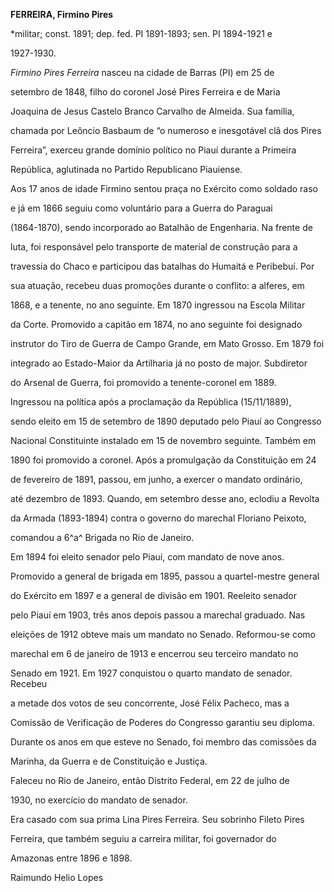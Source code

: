 **FERREIRA, Firmino Pires**



\*militar; const. 1891; dep. fed. PI 1891-1893; sen. PI 1894-1921 e

1927-1930.



*Firmino Pires Ferreira* nasceu na cidade de Barras (PI) em 25 de

setembro de 1848, filho do coronel José Pires Ferreira e de Maria

Joaquina de Jesus Castelo Branco Carvalho de Almeida. Sua família,

chamada por Leôncio Basbaum de “o numeroso e inesgotável clã dos Pires

Ferreira”, exerceu grande domínio político no Piauí durante a Primeira

República, aglutinada no Partido Republicano Piauiense.



Aos 17 anos de idade Firmino sentou praça no Exército como soldado raso

e já em 1866 seguiu como voluntário para a Guerra do Paraguai

(1864-1870), sendo incorporado ao Batalhão de Engenharia. Na frente de

luta, foi responsável pelo transporte de material de construção para a

travessia do Chaco e participou das batalhas do Humaitá e Peribebuí. Por

sua atuação, recebeu duas promoções durante o conflito: a alferes, em

1868, e a tenente, no ano seguinte. Em 1870 ingressou na Escola Militar

da Corte. Promovido a capitão em 1874, no ano seguinte foi designado

instrutor do Tiro de Guerra de Campo Grande, em Mato Grosso. Em 1879 foi

integrado ao Estado-Maior da Artilharia já no posto de major. Subdiretor

do Arsenal de Guerra, foi promovido a tenente-coronel em 1889.



Ingressou na política após a proclamação da República (15/11/1889),

sendo eleito em 15 de setembro de 1890 deputado pelo Piauí ao Congresso

Nacional Constituinte instalado em 15 de novembro seguinte. Também em

1890 foi promovido a coronel. Após a promulgação da Constituição em 24

de fevereiro de 1891, passou, em junho, a exercer o mandato ordinário,

até dezembro de 1893. Quando, em setembro desse ano, eclodiu a Revolta

da Armada (1893-1894) contra o governo do marechal Floriano Peixoto,

comandou a 6^a^ Brigada no Rio de Janeiro.



Em 1894 foi eleito senador pelo Piauí, com mandato de nove anos.

Promovido a general de brigada em 1895, passou a quartel-mestre general

do Exército em 1897 e a general de divisão em 1901. Reeleito senador

pelo Piauí em 1903, três anos depois passou a marechal graduado. Nas

eleições de 1912 obteve mais um mandato no Senado. Reformou-se como

marechal em 6 de janeiro de 1913 e encerrou seu terceiro mandato no

Senado em 1921. Em 1927 conquistou o quarto mandato de senador. Recebeu

a metade dos votos de seu concorrente, José Félix Pacheco, mas a

Comissão de Verificação de Poderes do Congresso garantiu seu diploma.

Durante os anos em que esteve no Senado, foi membro das comissões da

Marinha, da Guerra e de Constituição e Justiça.



Faleceu no Rio de Janeiro, então Distrito Federal, em 22 de julho de

1930, no exercício do mandato de senador.



Era casado com sua prima Lina Pires Ferreira. Seu sobrinho Fileto Pires

Ferreira, que também seguiu a carreira militar, foi governador do

Amazonas entre 1896 e 1898.



Raimundo Helio Lopes



